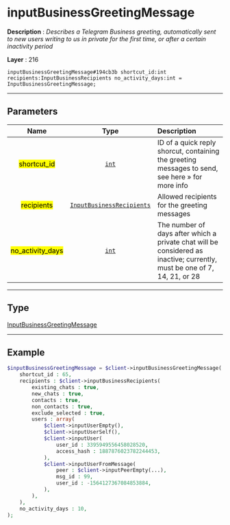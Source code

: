 # inputBusinessGreetingMessage

**Description** : *Describes a Telegram Business greeting, automatically sent to new users writing to us in private for the first time, or after a certain inactivity period*

**Layer** : 216

```tl
inputBusinessGreetingMessage#194cb3b shortcut_id:int recipients:InputBusinessRecipients no_activity_days:int = InputBusinessGreetingMessage;
```

---

## Parameters

| Name | Type | Description |
| :---: | :---: | :--- |
| <mark>shortcut_id</mark> | [`int`](type/int) | ID of a quick reply shorcut, containing the greeting messages to send, see here » for more info |
| <mark>recipients</mark> | [`InputBusinessRecipients`](type/InputBusinessRecipients) | Allowed recipients for the greeting messages |
| <mark>no_activity_days</mark> | [`int`](type/int) | The number of days after which a private chat will be considered as inactive; currently, must be one of 7, 14, 21, or 28 |

---

## Type

[InputBusinessGreetingMessage](type/InputBusinessGreetingMessage)

---

## Example

```php
$inputBusinessGreetingMessage = $client->inputBusinessGreetingMessage(
	shortcut_id : 65,
	recipients : $client->inputBusinessRecipients(
		existing_chats : true,
		new_chats : true,
		contacts : true,
		non_contacts : true,
		exclude_selected : true,
		users : array(
			$client->inputUserEmpty(),
			$client->inputUserSelf(),
			$client->inputUser(
				user_id : 3395949556458028520,
				access_hash : 1887876023782244453,
			),
			$client->inputUserFromMessage(
				peer : $client->inputPeerEmpty(...),
				msg_id : 99,
				user_id : -1564127367084853884,
			),
		),
	),
	no_activity_days : 10,
);
```